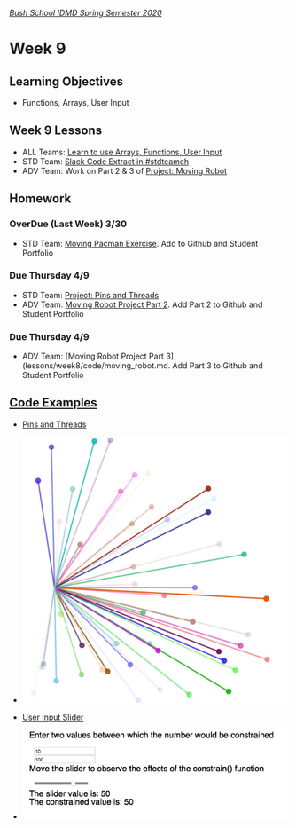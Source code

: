 [_Bush School IDMD Spring Semester 2020_](https://chandrunarayan.github.io/idmd/)

# Week 9

## Learning Objectives
* Functions, Arrays, User Input

## Week 9 Lessons
* ALL Teams: [Learn to use Arrays, Functions, User Input](plan/readme.md) 
* STD Team: [Slack Code Extract in #stdteamch](https://app.slack.com/client/TTS9Y46VC/GUMN732S0)
* ADV Team: Work on Part 2 & 3 of [Project: Moving Robot](lessons/week8/code/moving_robot.md)

## Homework

### OverDue (Last Week) 3/30

* STD Team: [Moving Pacman Exercise](code/moving_pacman.md). Add to Github and Student Portfolio

### Due Thursday 4/9
* STD Team: [Project: Pins and Threads](code/pins_threads.md)
* ADV Team: [Moving Robot Project Part 2](lessons/week8/code/moving_robot.md). Add Part 2 to Github and Student Portfolio

### Due Thursday 4/9
* ADV Team: [Moving Robot Project Part 3](lessons/week8/code/moving_robot.md. Add Part 3 to Github and Student Portfolio

## [Code Examples](plan)
* [Pins and Threads](code/pinsThreads3)
*   ![alt text](plan/savecanvas.png)

* [User Input Slider](code/userInput)
*   ![alt text](plan/inputSlider.png)

